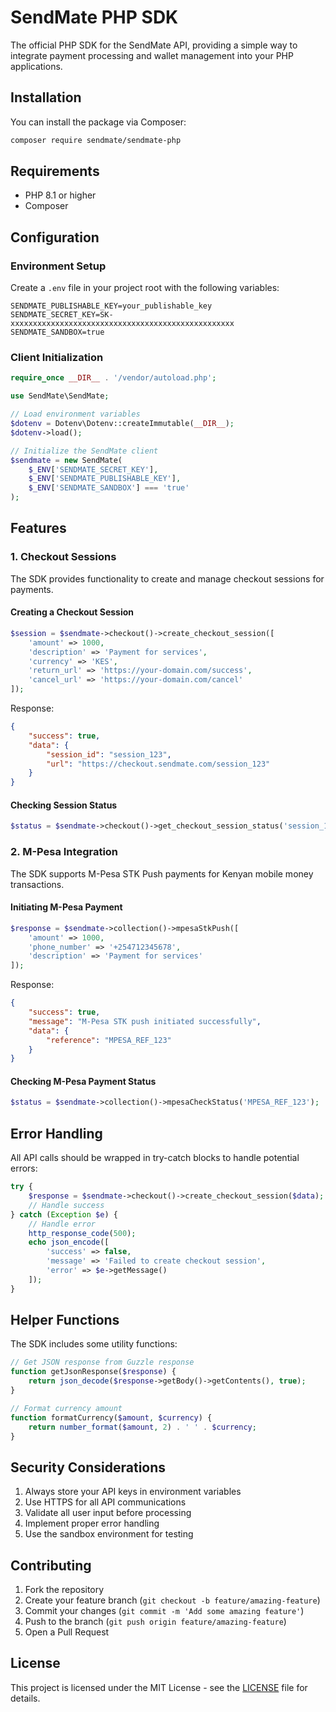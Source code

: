 # SendMate PHP SDK

The official PHP SDK for the SendMate API, providing a simple way to integrate payment processing and wallet management into your PHP applications.

## Installation

You can install the package via Composer:

```bash
composer require sendmate/sendmate-php
```

## Requirements

- PHP 8.1 or higher
- Composer

## Configuration

### Environment Setup

Create a `.env` file in your project root with the following variables:

```env
SENDMATE_PUBLISHABLE_KEY=your_publishable_key
SENDMATE_SECRET_KEY=SK-xxxxxxxxxxxxxxxxxxxxxxxxxxxxxxxxxxxxxxxxxxxxxxxxxx
SENDMATE_SANDBOX=true
```

### Client Initialization

```php
require_once __DIR__ . '/vendor/autoload.php';

use SendMate\SendMate;

// Load environment variables
$dotenv = Dotenv\Dotenv::createImmutable(__DIR__);
$dotenv->load();

// Initialize the SendMate client
$sendmate = new SendMate(
    $_ENV['SENDMATE_SECRET_KEY'],
    $_ENV['SENDMATE_PUBLISHABLE_KEY'],
    $_ENV['SENDMATE_SANDBOX'] === 'true'
);
```

## Features

### 1. Checkout Sessions

The SDK provides functionality to create and manage checkout sessions for payments.

#### Creating a Checkout Session

```php
$session = $sendmate->checkout()->create_checkout_session([
    'amount' => 1000,
    'description' => 'Payment for services',
    'currency' => 'KES',
    'return_url' => 'https://your-domain.com/success',
    'cancel_url' => 'https://your-domain.com/cancel'
]);
```

Response:
```json
{
    "success": true,
    "data": {
        "session_id": "session_123",
        "url": "https://checkout.sendmate.com/session_123"
    }
}
```

#### Checking Session Status

```php
$status = $sendmate->checkout()->get_checkout_session_status('session_123');
```

### 2. M-Pesa Integration

The SDK supports M-Pesa STK Push payments for Kenyan mobile money transactions.

#### Initiating M-Pesa Payment

```php
$response = $sendmate->collection()->mpesaStkPush([
    'amount' => 1000,
    'phone_number' => '+254712345678',
    'description' => 'Payment for services'
]);
```

Response:
```json
{
    "success": true,
    "message": "M-Pesa STK push initiated successfully",
    "data": {
        "reference": "MPESA_REF_123"
    }
}
```

#### Checking M-Pesa Payment Status

```php
$status = $sendmate->collection()->mpesaCheckStatus('MPESA_REF_123');
```

## Error Handling

All API calls should be wrapped in try-catch blocks to handle potential errors:

```php
try {
    $response = $sendmate->checkout()->create_checkout_session($data);
    // Handle success
} catch (Exception $e) {
    // Handle error
    http_response_code(500);
    echo json_encode([
        'success' => false,
        'message' => 'Failed to create checkout session',
        'error' => $e->getMessage()
    ]);
}
```

## Helper Functions

The SDK includes some utility functions:

```php
// Get JSON response from Guzzle response
function getJsonResponse($response) {
    return json_decode($response->getBody()->getContents(), true);
}

// Format currency amount
function formatCurrency($amount, $currency) {
    return number_format($amount, 2) . ' ' . $currency;
}
```

## Security Considerations

1. Always store your API keys in environment variables
2. Use HTTPS for all API communications
3. Validate all user input before processing
4. Implement proper error handling
5. Use the sandbox environment for testing

<!-- ## Testing

Run the test suite:

```bash
composer test
``` -->

## Contributing

1. Fork the repository
2. Create your feature branch (`git checkout -b feature/amazing-feature`)
3. Commit your changes (`git commit -m 'Add some amazing feature'`)
4. Push to the branch (`git push origin feature/amazing-feature`)
5. Open a Pull Request

## License

This project is licensed under the MIT License - see the [LICENSE](LICENSE) file for details. 